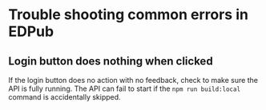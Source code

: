 # Trouble shooting common errors in EDPub

## Login button does nothing when clicked

If the login button does no action with no feedback, check to make sure the API is fully running. The API can fail to start if the `npm run build:local` command is accidentally skipped.